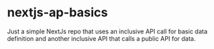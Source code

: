 # nextjs-ap-basics
Just a simple NextJs repo that uses an inclusive API call for basic data definition and another inclusive API that calls a public API for data.
